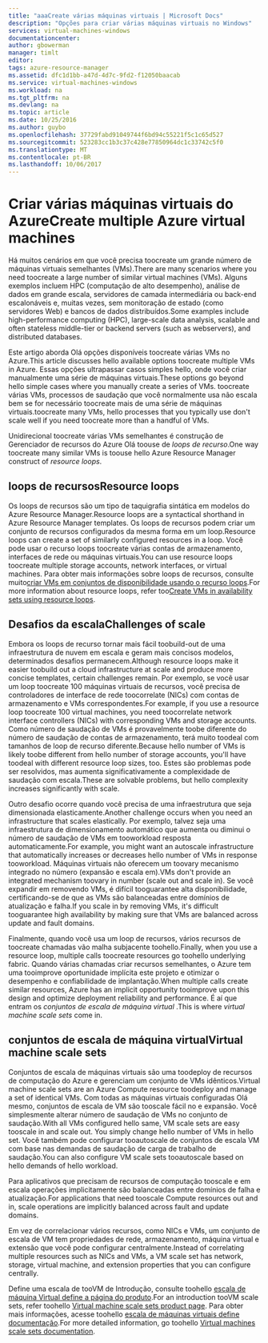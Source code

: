 ```yaml
---
title: "aaaCreate várias máquinas virtuais | Microsoft Docs"
description: "Opções para criar várias máquinas virtuais no Windows"
services: virtual-machines-windows
documentationcenter: 
author: gbowerman
manager: timlt
editor: 
tags: azure-resource-manager
ms.assetid: dfc1d1bb-a47d-4d7c-9fd2-f12050baacab
ms.service: virtual-machines-windows
ms.workload: na
ms.tgt_pltfrm: na
ms.devlang: na
ms.topic: article
ms.date: 10/25/2016
ms.author: guybo
ms.openlocfilehash: 37729fabd91049744f6bd94c55221f5c1c65d527
ms.sourcegitcommit: 523283cc1b3c37c428e77850964dc1c33742c5f0
ms.translationtype: MT
ms.contentlocale: pt-BR
ms.lasthandoff: 10/06/2017
---
```

# <a name="create-multiple-azure-virtual-machines"></a><span data-ttu-id="2c867-103">Criar várias máquinas virtuais do Azure</span><span class="sxs-lookup"><span data-stu-id="2c867-103">Create multiple Azure virtual machines</span></span>
<span data-ttu-id="2c867-104">Há muitos cenários em que você precisa toocreate um grande número de máquinas virtuais semelhantes (VMs).</span><span class="sxs-lookup"><span data-stu-id="2c867-104">There are many scenarios where you need toocreate a large number of similar virtual machines (VMs).</span></span> <span data-ttu-id="2c867-105">Alguns exemplos incluem HPC (computação de alto desempenho), análise de dados em grande escala, servidores de camada intermediária ou back-end escalonáveis e, muitas vezes, sem monitoração de estado (como servidores Web) e bancos de dados distribuídos.</span><span class="sxs-lookup"><span data-stu-id="2c867-105">Some examples include high-performance computing (HPC), large-scale data analysis, scalable and often stateless middle-tier or backend servers (such as webservers), and distributed databases.</span></span>

<span data-ttu-id="2c867-106">Este artigo aborda Olá opções disponíveis toocreate várias VMs no Azure.</span><span class="sxs-lookup"><span data-stu-id="2c867-106">This article discusses hello available options toocreate multiple VMs in Azure.</span></span> <span data-ttu-id="2c867-107">Essas opções ultrapassar casos simples hello, onde você criar manualmente uma série de máquinas virtuais.</span><span class="sxs-lookup"><span data-stu-id="2c867-107">These options go beyond hello simple cases where you manually create a series of VMs.</span></span> <span data-ttu-id="2c867-108">toocreate várias VMs, processos de saudação que você normalmente usa não escala bem se for necessário toocreate mais de uma série de máquinas virtuais.</span><span class="sxs-lookup"><span data-stu-id="2c867-108">toocreate many VMs, hello processes that you typically use don't scale well if you need toocreate more than a handful of VMs.</span></span>

<span data-ttu-id="2c867-109">Unidirecional toocreate várias VMs semelhantes é construção de Gerenciador de recursos do Azure Olá toouse de *loops de recurso*.</span><span class="sxs-lookup"><span data-stu-id="2c867-109">One way toocreate many similar VMs is toouse hello Azure Resource Manager construct of *resource loops*.</span></span>

## <a name="resource-loops"></a><span data-ttu-id="2c867-110">loops de recursos</span><span class="sxs-lookup"><span data-stu-id="2c867-110">Resource loops</span></span>
<span data-ttu-id="2c867-111">Os loops de recursos são um tipo de taquigrafia sintática em modelos do Azure Resource Manager.</span><span class="sxs-lookup"><span data-stu-id="2c867-111">Resource loops are a syntactical shorthand in Azure Resource Manager templates.</span></span> <span data-ttu-id="2c867-112">Os loops de recursos podem criar um conjunto de recursos configurados da mesma forma em um loop.</span><span class="sxs-lookup"><span data-stu-id="2c867-112">Resource loops can create a set of similarly configured resources in a loop.</span></span> <span data-ttu-id="2c867-113">Você pode usar o recurso loops toocreate várias contas de armazenamento, interfaces de rede ou máquinas virtuais.</span><span class="sxs-lookup"><span data-stu-id="2c867-113">You can use resource loops toocreate multiple storage accounts, network interfaces, or virtual machines.</span></span> <span data-ttu-id="2c867-114">Para obter mais informações sobre loops de recursos, consulte muito[criar VMs em conjuntos de disponibilidade usando o recurso loops](https://azure.microsoft.com/documentation/templates/201-vm-copy-index-loops/).</span><span class="sxs-lookup"><span data-stu-id="2c867-114">For more information about resource loops, refer too[Create VMs in availability sets using resource loops](https://azure.microsoft.com/documentation/templates/201-vm-copy-index-loops/).</span></span>

## <a name="challenges-of-scale"></a><span data-ttu-id="2c867-115">Desafios da escala</span><span class="sxs-lookup"><span data-stu-id="2c867-115">Challenges of scale</span></span>
<span data-ttu-id="2c867-116">Embora os loops de recurso tornar mais fácil toobuild-out de uma infraestrutura de nuvem em escala e geram mais concisos modelos, determinados desafios permanecem.</span><span class="sxs-lookup"><span data-stu-id="2c867-116">Although resource loops make it easier toobuild out a cloud infrastructure at scale and produce more concise templates, certain challenges remain.</span></span> <span data-ttu-id="2c867-117">Por exemplo, se você usar um loop toocreate 100 máquinas virtuais de recursos, você precisa de controladores de interface de rede toocorrelate (NICs) com contas de armazenamento e VMs correspondentes.</span><span class="sxs-lookup"><span data-stu-id="2c867-117">For example, if you use a resource loop toocreate 100 virtual machines, you need toocorrelate network interface controllers (NICs) with corresponding VMs and storage accounts.</span></span> <span data-ttu-id="2c867-118">Como número de saudação de VMs é provavelmente toobe diferente do número de saudação de contas de armazenamento, terá muito toodeal com tamanhos de loop de recurso diferente.</span><span class="sxs-lookup"><span data-stu-id="2c867-118">Because hello number of VMs is likely toobe different from hello number of storage accounts, you'll have toodeal with different resource loop sizes, too.</span></span> <span data-ttu-id="2c867-119">Estes são problemas pode ser resolvidos, mas aumenta significativamente a complexidade de saudação com escala.</span><span class="sxs-lookup"><span data-stu-id="2c867-119">These are solvable problems, but hello complexity increases significantly with scale.</span></span>

<span data-ttu-id="2c867-120">Outro desafio ocorre quando você precisa de uma infraestrutura que seja dimensionada elasticamente.</span><span class="sxs-lookup"><span data-stu-id="2c867-120">Another challenge occurs when you need an infrastructure that scales elastically.</span></span> <span data-ttu-id="2c867-121">Por exemplo, talvez seja uma infraestrutura de dimensionamento automático que aumenta ou diminui o número de saudação de VMs em tooworkload resposta automaticamente.</span><span class="sxs-lookup"><span data-stu-id="2c867-121">For example, you might want an autoscale infrastructure that automatically increases or decreases hello number of VMs in response tooworkload.</span></span> <span data-ttu-id="2c867-122">Máquinas virtuais não oferecem um toovary mecanismo integrado no número (expansão e escala em).</span><span class="sxs-lookup"><span data-stu-id="2c867-122">VMs don't provide an integrated mechanism toovary in number (scale out and scale in).</span></span> <span data-ttu-id="2c867-123">Se você expandir em removendo VMs, é difícil tooguarantee alta disponibilidade, certificando-se de que as VMs são balanceadas entre domínios de atualização e falha.</span><span class="sxs-lookup"><span data-stu-id="2c867-123">If you scale in by removing VMs, it's difficult tooguarantee high availability by making sure that VMs are balanced across update and fault domains.</span></span>

<span data-ttu-id="2c867-124">Finalmente, quando você usa um loop de recursos, vários recursos de toocreate chamadas vão malha subjacente toohello.</span><span class="sxs-lookup"><span data-stu-id="2c867-124">Finally, when you use a resource loop, multiple calls toocreate resources go toohello underlying fabric.</span></span> <span data-ttu-id="2c867-125">Quando várias chamadas criar recursos semelhantes, o Azure tem uma tooimprove oportunidade implícita este projeto e otimizar o desempenho e confiabilidade de implantação.</span><span class="sxs-lookup"><span data-stu-id="2c867-125">When multiple calls create similar resources, Azure has an implicit opportunity tooimprove upon this design and optimize deployment reliability and performance.</span></span> <span data-ttu-id="2c867-126">É aí que entram os *conjuntos de escala de máquina virtual* .</span><span class="sxs-lookup"><span data-stu-id="2c867-126">This is where *virtual machine scale sets* come in.</span></span>

## <a name="virtual-machine-scale-sets"></a><span data-ttu-id="2c867-127">conjuntos de escala de máquina virtual</span><span class="sxs-lookup"><span data-stu-id="2c867-127">Virtual machine scale sets</span></span>
<span data-ttu-id="2c867-128">Conjuntos de escala de máquinas virtuais são uma toodeploy de recursos de computação do Azure e gerenciam um conjunto de VMs idênticos.</span><span class="sxs-lookup"><span data-stu-id="2c867-128">Virtual machine scale sets are an Azure Compute resource toodeploy and manage a set of identical VMs.</span></span> <span data-ttu-id="2c867-129">Com todas as máquinas virtuais configuradas Olá mesmo, conjuntos de escala de VM são tooscale fácil no e expansão. Você simplesmente alterar número de saudação de VMs no conjunto de saudação.</span><span class="sxs-lookup"><span data-stu-id="2c867-129">With all VMs configured hello same, VM scale sets are easy tooscale in and scale out. You simply change hello number of VMs in hello set.</span></span> <span data-ttu-id="2c867-130">Você também pode configurar tooautoscale de conjuntos de escala VM com base nas demandas de saudação de carga de trabalho de saudação.</span><span class="sxs-lookup"><span data-stu-id="2c867-130">You can also configure VM scale sets tooautoscale based on hello demands of hello workload.</span></span>

<span data-ttu-id="2c867-131">Para aplicativos que precisam de recursos de computação tooscale e em escala operações implicitamente são balanceadas entre domínios de falha e atualização.</span><span class="sxs-lookup"><span data-stu-id="2c867-131">For applications that need tooscale Compute resources out and in, scale operations are implicitly balanced across fault and update domains.</span></span>

<span data-ttu-id="2c867-132">Em vez de correlacionar vários recursos, como NICs e VMs, um conjunto de escala de VM tem propriedades de rede, armazenamento, máquina virtual e extensão que você pode configurar centralmente.</span><span class="sxs-lookup"><span data-stu-id="2c867-132">Instead of correlating multiple resources such as NICs and VMs, a VM scale set has network, storage, virtual machine, and extension properties that you can configure centrally.</span></span>

<span data-ttu-id="2c867-133">Define uma escala de tooVM de Introdução, consulte toohello [escala de máquina Virtual define a página do produto](https://azure.microsoft.com/services/virtual-machine-scale-sets/).</span><span class="sxs-lookup"><span data-stu-id="2c867-133">For an introduction tooVM scale sets, refer toohello [Virtual machine scale sets product page](https://azure.microsoft.com/services/virtual-machine-scale-sets/).</span></span> <span data-ttu-id="2c867-134">Para obter mais informações, acesse toohello [escala de máquinas virtuais define documentação](https://azure.microsoft.com/documentation/services/virtual-machine-scale-sets/).</span><span class="sxs-lookup"><span data-stu-id="2c867-134">For more detailed information, go toohello [Virtual machines scale sets documentation](https://azure.microsoft.com/documentation/services/virtual-machine-scale-sets/).</span></span>

